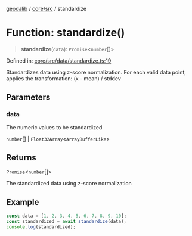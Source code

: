 [geodalib](../../../modules.md) / [core/src](../index.md) / standardize

# Function: standardize()

> **standardize**(`data`): `Promise`\<`number`[]\>

Defined in: [core/src/data/standardize.ts:19](https://github.com/GeoDaCenter/geoda-lib/blob/04471ecd75dbfe13a0a0fbff4b6e7d785ad0f8e7/js/packages/core/src/data/standardize.ts#L19)

Standardizes data using z-score normalization.
For each valid data point, applies the transformation: (x - mean) / stddev

## Parameters

### data

The numeric values to be standardized

`number`[] | `Float32Array`\<`ArrayBufferLike`\>

## Returns

`Promise`\<`number`[]\>

The standardized data using z-score normalization

## Example

```ts
const data = [1, 2, 3, 4, 5, 6, 7, 8, 9, 10];
const standardized = await standardize(data);
console.log(standardized);
```
